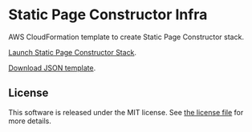 # Static Page Constructor Infra

AWS CloudFormation template to create Static Page Constructor stack.

[Launch Static Page Constructor Stack](https://console.aws.amazon.com/cloudformation/home#/stacks/new?&templateURL=https://s3-eu-west-1.amazonaws.com/static-page-constructor/cloudformation/static-page-constructor.json).

[Download JSON template](static-page-constructor.json).

## License

This software is released under the MIT license. See [the license file](LICENSE) for more details.